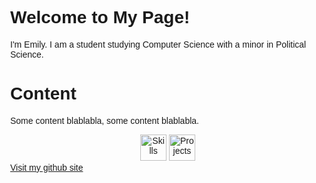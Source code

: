 <!-- <!DOCTYPE html> -->
<html lang="en">
<head>
<title>Page Title</title>
<meta charset="UTF-8">
<meta name="viewport" content="width=device-width, initial-scale=1">
<style>
/* Style the body */
body {
  font-family: Arial;
  margin: 0;
}

/* Header/Logo Title */
.header {
  padding: 60px;
  text-align: center;
  background: #1ED47C;
  font-size: 30px;
  color: #ffffff
  width: 100%;
  <!--background-image: url('headerBackground.jpg');
  height: 362px;
  width: 850px; 
  background-repeat: no-repeat;
  background-size: 850px 362px; -->
}

/* Page Content */
.content {padding:20px;}
</style>
</head>
<body>

<div class="header">
  <h1>Welcome to My Page!</h1>
  <p>I'm Emily. I am a student studying Computer Science with a minor in Political Science.</p>
</div>

<div class="content">
  <h1>Content</h1>
  <p>Some content blablabla, some content blablabla.</p>
</div>

<!-- picture -->

<!-- single column of links -->
<div style="text-align: center;"
<a href="default.asp"><img src="smiley.gif" alt="Skills" style="width:42px;height:42px;"></a>
<a href="default.asp"><img src="smiley.gif" alt="Projects" style="width:42px;height:42px;"></a>
<!-- <a href="default.asp"><img src="smiley.gif" alt="Contact Me" style="width:42px;height:42px;"></a> -->
</div>
<!-- other image -->


<!-- end -->
<div><a href="https://github.com/epfau22">Visit my github site</a></div>


</body>
</html>


